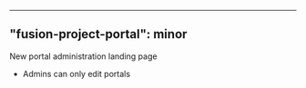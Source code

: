 
---
"fusion-project-portal": minor
--- 
New portal administration landing page
- Admins can only edit portals
